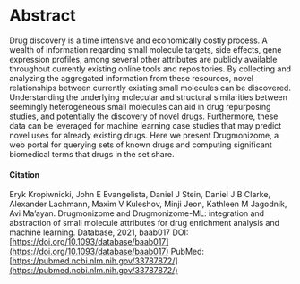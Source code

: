 # Abstract
Drug discovery is a time intensive and economically costly process. A wealth of information regarding small molecule targets, side effects, gene expression profiles, among several other attributes are publicly available throughout currently existing online tools and repositories. By collecting and analyzing the aggregated information from these resources, novel relationships between currently existing small molecules can be discovered. Understanding the underlying molecular and structural similarities between seemingly heterogeneous small molecules can aid in drug repurposing studies, and potentially the discovery of novel drugs. Furthermore, these data can be leveraged for machine learning case studies that may predict novel uses for already existing drugs. Here we present Drugmonizome, a web portal for querying sets of known drugs and computing significant biomedical terms that drugs in the set share.

#### Citation
Eryk Kropiwnicki, John E Evangelista, Daniel J Stein, Daniel J B Clarke, Alexander Lachmann, Maxim V Kuleshov, Minji Jeon, Kathleen M Jagodnik, Avi Ma’ayan. Drugmonizome and Drugmonizome-ML: integration and abstraction of small molecule attributes for drug enrichment analysis and machine learning. Database, 2021, baab017 DOI: [https://doi.org/10.1093/database/baab017](https://doi.org/10.1093/database/baab017) PubMed: [https://pubmed.ncbi.nlm.nih.gov/33787872/](https://pubmed.ncbi.nlm.nih.gov/33787872/)